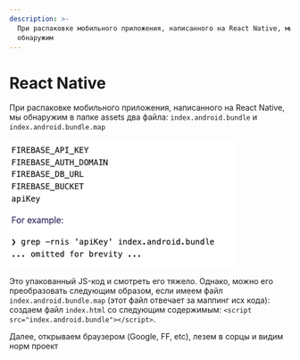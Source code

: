 ```yaml
---
description: >-
  При распаковке мобильного приложения, написанного на React Native, мы
  обнаружим
---
```


# React Native

При распаковке мобильного приложения, написанного на React Native, мы обнаружим в папке assets два файла: `index.android.bundle` и `index.android.bundle.map`

![](../../.gitbook/assets/izobrazhenie%20%284%29.png)

Это упакованный JS-код и смотреть его тяжело. Однако, можно его преобразовать следующим образом, если имеем файл `index.android.bundle.map` \(этот файл отвечает за маппинг исх кода\):  
создаем файл `index.html` со следующим содержимым: `<script src="index.android.bundle"></script>`.

Далее, открываем браузером \(Google, FF, etc\), лезем в сорцы и видим норм проект  


